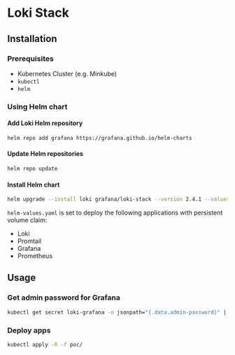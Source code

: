 # Loki Stack

## Installation

### Prerequisites
- Kubernetes Cluster (e.g. Minkube)
- `kubectl`
- `helm`

### Using Helm chart

#### Add Loki Helm repository
```bash
helm repo add grafana https://grafana.github.io/helm-charts
```

#### Update Helm repositories
```bash
helm repo update
```

#### Install Helm chart
```bash
helm upgrade --install loki grafana/loki-stack --version 2.4.1 --values helm-values.yaml
```
`helm-values.yaml` is set to deploy the following applications with persistent volume claim:
- Loki
- Promtail
- Grafana
- Prometheus

## Usage

### Get admin password for Grafana
```bash
kubectl get secret loki-grafana -o jsonpath="{.data.admin-password}" | base64 --decode ; echo
```

### Deploy apps
```bash
kubectl apply -R -f poc/
```

